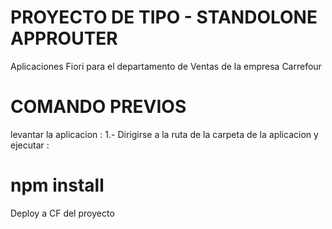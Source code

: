 # PROYECTO DE TIPO - STANDOLONE APPROUTER
Aplicaciones Fiori para el departamento de Ventas de la empresa Carrefour
# COMANDO PREVIOS
levantar la aplicacion :
 1.- Dirigirse a la ruta de la carpeta de la aplicacion y ejecutar : 
 # npm install
Deploy a CF del proyecto
